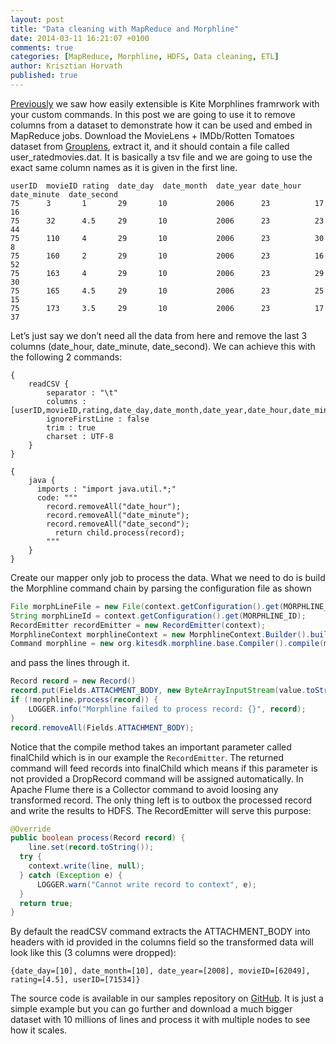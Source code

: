 ```yaml
---
layout: post
title: "Data cleaning with MapReduce and Morphline"
date: 2014-03-11 16:21:07 +0100
comments: true
categories: [MapReduce, Morphline, HDFS, Data cleaning, ETL]
author: Krisztian Horvath
published: true
---
```

[Previously](http://blog.sequenceiq.com/blog/2014/02/28/etl-and-data-quality/) we saw how easily extensible is Kite Morphlines framrwork with your custom commands. In this post we are going to use it to remove columns from a dataset to demonstrate how it can be used and embed in MapReduce jobs. 
Download the MovieLens + IMDb/Rotten Tomatoes dataset from [Grouplens](http://grouplens.org/datasets/hetrec-2011/), extract it, and it should contain a file called user_ratedmovies.dat. 
It is basically a tsv file and we are going to use the exact same column names as it is given in the first line. 

```
userID	movieID	rating	date_day  date_month  date_year	date_hour  date_minute	date_second
75		3		1		29		 10			  2006		23			17			16
75		32		4.5		29		 10			  2006		23			23			44
75		110		4		29		 10			  2006		23			30			8
75		160		2		29		 10			  2006		23			16			52
75		163		4		29		 10			  2006		23			29			30
75		165		4.5		29		 10			  2006		23			25			15
75		173		3.5		29		 10			  2006		23			17			37
```

Let’s just say we don’t need all the
data from here and remove the last 3 columns (date_hour, date_minute, date_second). We can achieve this with the following 2 commands:

```
{
	readCSV {
  		separator : "\t"
  		columns : [userID,movieID,rating,date_day,date_month,date_year,date_hour,date_minute,date_second]
  		ignoreFirstLine : false
  		trim : true
  		charset : UTF-8
	}
}	 

{
	java {
  	  imports : "import java.util.*;"
  	  code: """
        record.removeAll("date_hour");
        record.removeAll("date_minute");
        record.removeAll("date_second");
    	  return child.process(record);
        """
	}
}
```
<!-- more -->
Create our mapper only job to process the data. What we need to do is build the Morphline command chain by parsing the 
configuration file as shown

```java protected void setup(Context context)
File morphLineFile = new File(context.getConfiguration().get(MORPHLINE_FILE));
String morphLineId = context.getConfiguration().get(MORPHLINE_ID);
RecordEmitter recordEmitter = new RecordEmitter(context);
MorphlineContext morphlineContext = new MorphlineContext.Builder().build();
Command morphline = new org.kitesdk.morphline.base.Compiler().compile(morphLineFile, morphLineId, morphlineContext, recordEmitter);
```
and pass the lines through it.
```java protected void map(Object key, Text value, Context context)
Record record = new Record()
record.put(Fields.ATTACHMENT_BODY, new ByteArrayInputStream(value.toString().getBytes()));
if (!morphline.process(record)) {
	LOGGER.info("Morphline failed to process record: {}", record);
}
record.removeAll(Fields.ATTACHMENT_BODY);
```
Notice that the compile method takes an important parameter called finalChild which is in our example the `RecordEmitter`. 
The returned command will feed records into finalChild which means if this parameter is not provided a DropRecord command will 
be assigned automatically. In Apache Flume there is a Collector command to avoid loosing any transformed record. 
The only thing left is to outbox the processed record and write the results to HDFS. The RecordEmitter will serve this purpose:
```java
@Override
public boolean process(Record record) {
	line.set(record.toString());
  try {
  	context.write(line, null);
  } catch (Exception e) {
      LOGGER.warn("Cannot write record to context", e);
  }
  return true;
}
```
By default the readCSV command extracts the ATTACHMENT_BODY into headers with id provided in the columns field so the 
transformed data will look like this (3 columns were dropped):
```
{date_day=[10], date_month=[10], date_year=[2008], movieID=[62049], rating=[4.5], userID=[71534]}
```
The source code is available in our samples repository on [GitHub](https://github.com/sequenceiq/sequenceiq-samples). 
It is just a simple example but you can go further and download a much bigger dataset with 10 millions of lines and process it with multiple nodes to see how it scales.
